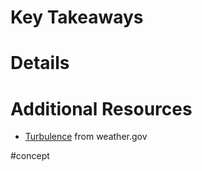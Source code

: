 # Key Takeaways

# Details

# Additional Resources
- [Turbulence](https://www.weather.gov/source/zhu/ZHU_Training_Page/turbulence_stuff/turbulence/turbulence.htm) from weather.gov

#concept